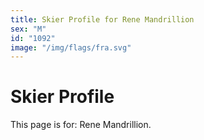 ```yaml
---
title: Skier Profile for Rene Mandrillion
sex: "M"
id: "1092"
image: "/img/flags/fra.svg" 
---
```


# Skier Profile

This page is for: Rene Mandrillion.
    